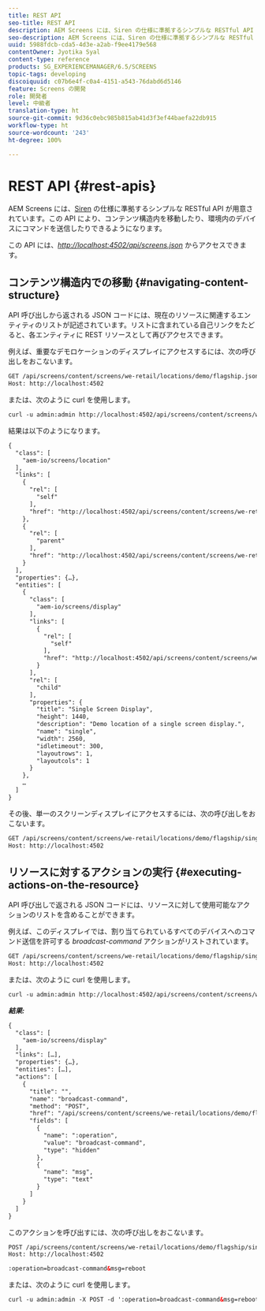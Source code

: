 ```yaml
---
title: REST API
seo-title: REST API
description: AEM Screens には、Siren の仕様に準拠するシンプルな RESTful API が用意されています。このページの説明に従って、コンテンツ構造内を移動する方法と環境内のデバイスにコマンドを送信する方法を学習します。
seo-description: AEM Screens には、Siren の仕様に準拠するシンプルな RESTful API が用意されています。このページの説明に従って、コンテンツ構造内を移動する方法と環境内のデバイスにコマンドを送信する方法を学習します。
uuid: 5988fdcb-cda5-4d3e-a2ab-f9ee4179e568
contentOwner: Jyotika Syal
content-type: reference
products: SG_EXPERIENCEMANAGER/6.5/SCREENS
topic-tags: developing
discoiquuid: c07b6e4f-c0a4-4151-a543-76dabd6d5146
feature: Screens の開発
role: 開発者
level: 中級者
translation-type: ht
source-git-commit: 9d36c0ebc985b815ab41d3f3ef44baefa22db915
workflow-type: ht
source-wordcount: '243'
ht-degree: 100%

---
```



# REST API {#rest-apis}

AEM Screens には、[Siren](https://github.com/kevinswiber/siren) の仕様に準拠するシンプルな RESTful API が用意されています。この API により、コンテンツ構造内を移動したり、環境内のデバイスにコマンドを送信したりできるようになります。

この API には、[*http://localhost:4502/api/screens.json*](http://localhost:4502/api/screens.json) からアクセスできます。

## コンテンツ構造内での移動 {#navigating-content-structure}

API 呼び出しから返される JSON コードには、現在のリソースに関連するエンティティのリストが記述されています。リストに含まれている自己リンクをたどると、各エンティティに REST リソースとして再びアクセスできます。

例えば、重要なデモロケーションのディスプレイにアクセスするには、次の呼び出しをおこないます。

```xml
GET /api/screens/content/screens/we-retail/locations/demo/flagship.json HTTP/1.1
Host: http://localhost:4502
```

または、次のように curl を使用します。

```xml
curl -u admin:admin http://localhost:4502/api/screens/content/screens/we-retail/locations/demo/flagship.json
```

結果は以下のようになります。

```xml
{
  "class": [
    "aem-io/screens/location"
  ],
  "links": [
    {
      "rel": [
        "self"
      ],
      "href": "http://localhost:4502/api/screens/content/screens/we-retail/locations/demo/flagship.json"
    },
    {
      "rel": [
        "parent"
      ],
      "href": "http://localhost:4502/api/screens/content/screens/we-retail/locations/demo.json"
    }
  ],
  "properties": {…},
  "entities": [
    {
      "class": [
        "aem-io/screens/display"
      ],
      "links": [
        {
          "rel": [
            "self"
          ],
          "href": "http://localhost:4502/api/screens/content/screens/we-retail/locations/demo/flagship/single.json"
        }
      ],
      "rel": [
        "child"
      ],
      "properties": {
        "title": "Single Screen Display",
        "height": 1440,
        "description": "Demo location of a single screen display.",
        "name": "single",
        "width": 2560,
        "idletimeout": 300,
        "layoutrows": 1,
        "layoutcols": 1
      }
    },
    …
  ]
}
```

その後、単一のスクリーンディスプレイにアクセスするには、次の呼び出しをおこないます。

```xml
GET /api/screens/content/screens/we-retail/locations/demo/flagship/single.json HTTP/1.1
Host: http://localhost:4502
```

## リソースに対するアクションの実行 {#executing-actions-on-the-resource}

API 呼び出しで返される JSON コードには、リソースに対して使用可能なアクションのリストを含めることができます。

例えば、このディスプレイでは、割り当てられているすべてのデバイスへのコマンド送信を許可する *broadcast-command* アクションがリストされています。

```xml
GET /api/screens/content/screens/we-retail/locations/demo/flagship/single.json HTTP/1.1
Host: http://localhost:4502
```

または、次のように curl を使用します。

```xml
curl -u admin:admin http://localhost:4502/api/screens/content/screens/we-retail/locations/demo/flagship/single.json
```

***結果:***

```xml
{
  "class": [
    "aem-io/screens/display"
  ],
  "links": […],
  "properties": {…},
  "entities": […],
  "actions": [
    {
      "title": "",
      "name": "broadcast-command",
      "method": "POST",
      "href": "/api/screens/content/screens/we-retail/locations/demo/flagship/single",
      "fields": [
        {
          "name": ":operation",
          "value": "broadcast-command",
          "type": "hidden"
        },
        {
          "name": "msg",
          "type": "text"
        }
      ]
    }
  ]
}
```

このアクションを呼び出すには、次の呼び出しをおこないます。

```xml
POST /api/screens/content/screens/we-retail/locations/demo/flagship/single.json HTTP/1.1
Host: http://localhost:4502

:operation=broadcast-command&msg=reboot
```

または、次のように curl を使用します。

```xml
curl -u admin:admin -X POST -d ':operation=broadcast-command&msg=reboot' http://localhost:4502/api/screens/content/screens/we-retail/locations/demo/flagship/single.json
```

